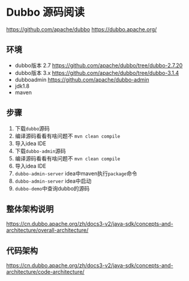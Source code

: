 # Dubbo 源码阅读

https://github.com/apache/dubbo
https://dubbo.apache.org/


## 环境
- dubbo版本 2.7 https://github.com/apache/dubbo/tree/dubbo-2.7.20
- dubbo版本 3.x https://github.com/apache/dubbo/tree/dubbo-3.1.4
- dubboadmin   https://github.com/apache/dubbo-admin
- jdk1.8
- maven


## 步骤

1. 下载`dubbo`源码
2. 编译源码看看有啥问题不 `mvn clean compile`
3. 导入idea IDE
4. 下载`dubbo-admin`源码
5. 编译源码看看有啥问题不 `mvn clean compile`
6. 导入idea IDE
7. `dubbo-admin-server` idea中maven执行`package`命令
8. `dubbo-admin-server` idea中启动
9. `dubbo-demo`中查询dubbo的源码


## 整体架构说明
https://cn.dubbo.apache.org/zh/docs3-v2/java-sdk/concepts-and-architecture/overall-architecture/

## 代码架构
https://cn.dubbo.apache.org/zh/docs3-v2/java-sdk/concepts-and-architecture/code-architecture/

